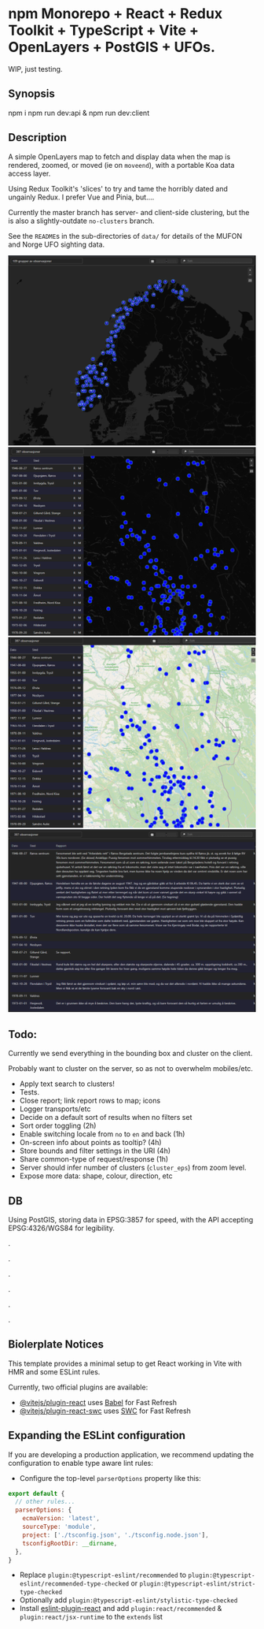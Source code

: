 # npm Monorepo + React + Redux Toolkit + TypeScript + Vite + OpenLayers + PostGIS + UFOs.

WIP, just testing.

## Synopsis

  npm i
  npm run dev:api &
  npm run dev:client

## Description

A simple OpenLayers map to fetch and display data when the map is rendered, zoomed, or moved (ie on `moveend`), with a portable Koa data access layer.

Using Redux Toolkit's 'slices' to try and tame the horribly dated and ungainly Redux. I prefer Vue and Pinia, but....

Currently the master branch has server- and client-side clustering, but  the is also a slightly-outdate `no-clusters` branch.

See the `README`s in the sub-directories of `data/` for details of the MUFON and Norge UFO sighting data.

![Screenshot](./docs/images/Screenshot%202024-03-17%20181056.png)
![Screenshot](./docs/images/Screenshot%202024-03-17%20181156.png)
![Screenshot](./docs/images/Screenshot%202024-03-17%20181241.png)
![Screenshot](./docs/images/Screenshot%202024-03-17%20181317.png)

## Todo:

Currently we send everything in the bounding box and cluster on the client.

Probably want to cluster on the server, so as not to overwhelm mobiles/etc.

* Apply text search to clusters!
* Tests.
* Close report; link report rows to map; icons
* Logger transports/etc
* Decide on a default sort of results when no filters set
* Sort order toggling (2h)
* Enable switching locale from `no` to `en` and back (1h)
* On-screen info about points as tooltip? (4h)
* Store bounds and filter settings in the URI (4h)
* Share common-type of request/response (1h)
* Server should infer number of clusters (`cluster_eps`) from zoom level.
* Expose more data: shape, colour, direction, etc

## DB

Using PostGIS, storing data in EPSG:3857 for speed, with the API accepting EPSG:4326/WGS84 for legibility.

.

.

.

.

.

.

## Biolerplate Notices

This template provides a minimal setup to get React working in Vite with HMR and some ESLint rules.

Currently, two official plugins are available:

- [@vitejs/plugin-react](https://github.com/vitejs/vite-plugin-react/blob/main/packages/plugin-react/README.md) uses [Babel](https://babeljs.io/) for Fast Refresh
- [@vitejs/plugin-react-swc](https://github.com/vitejs/vite-plugin-react-swc) uses [SWC](https://swc.rs/) for Fast Refresh

## Expanding the ESLint configuration

If you are developing a production application, we recommend updating the configuration to enable type aware lint rules:

- Configure the top-level `parserOptions` property like this:

```js
export default {
  // other rules...
  parserOptions: {
    ecmaVersion: 'latest',
    sourceType: 'module',
    project: ['./tsconfig.json', './tsconfig.node.json'],
    tsconfigRootDir: __dirname,
  },
}
```

- Replace `plugin:@typescript-eslint/recommended` to `plugin:@typescript-eslint/recommended-type-checked` or `plugin:@typescript-eslint/strict-type-checked`
- Optionally add `plugin:@typescript-eslint/stylistic-type-checked`
- Install [eslint-plugin-react](https://github.com/jsx-eslint/eslint-plugin-react) and add `plugin:react/recommended` & `plugin:react/jsx-runtime` to the `extends` list
